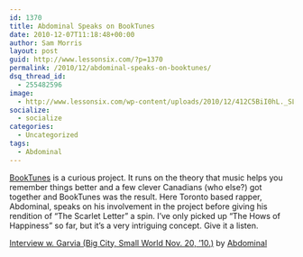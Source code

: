 ```yaml
---
id: 1370
title: Abdominal Speaks on BookTunes
date: 2010-12-07T11:18:48+00:00
author: Sam Morris
layout: post
guid: http://www.lessonsix.com/?p=1370
permalink: /2010/12/abdominal-speaks-on-booktunes/
dsq_thread_id:
  - 255482596
image:
  - http://www.lessonsix.com/wp-content/uploads/2010/12/412C5BiI0hL._SL500_AA280_.jpg
socialize:
  - socialize
categories:
  - Uncategorized
tags:
  - Abdominal
---
```

[BookTunes](http://www.booktunerecords.com/) is a curious project. It runs on the theory that music helps you remember things better and a few clever Canadians (who else?) got together and BookTunes was the result. Here Toronto based rapper, Abdominal, speaks on his involvement in the project before giving his rendition of &#8220;The Scarlet Letter&#8221; a spin. I&#8217;ve only picked up &#8220;The Hows of Happiness&#8221; so far, but it&#8217;s a very intriguing concept. Give it a listen.

<span><a href="http://soundcloud.com/abdominal/interview-w-garvia-big-city-small-world-nov-20-10">Interview w. Garvia (Big City, Small World Nov. 20, &#8217;10.)</a> by <a href="http://soundcloud.com/abdominal">Abdominal</a></span>